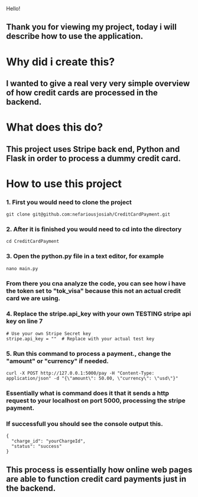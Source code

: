 Hello!

## Thank you for viewing my project, today i will describe how to use the application.

# Why did i create this?

## I wanted to give a real very very simple overview of how credit cards are processed in the backend.

# What does this do?

## This project uses Stripe back end, Python and Flask in order to process a dummy credit card.

# How to use this project

### 1. First you would need to clone the project

```
git clone git@github.com:nefariousjosiah/CreditCardPayment.git
```

### 2. After it is finished you would need to cd into the directory

```
cd CreditCardPayment
```

### 3. Open the python.py file in a text editor, for example

```
nano main.py
```

### From there you cna analyze the code, you can see how i have the token set to "tok_visa" because this not an actual credit card we are using.

### 4. Replace the stripe.api_key with your own **TESTING stripe api key on line 7**

```
# Use your own Stripe Secret key
stripe.api_key = ""  # Replace with your actual test key
```

### 5. Run this command to process a payment., change the "amount" or "currency" if needed.
```
curl -X POST http://127.0.0.1:5000/pay -H "Content-Type: application/json" -d "{\"amount\": 50.00, \"currency\": \"usd\"}"
```
### Essentially what is command does it that it sends a http request to your localhost on port 5000, processing the stripe payment.

### If successfull you should see the console output this.

```
{
  "charge_id": "yourChargeId",
  "status": "success"
}
```

## This process is essentially how online web pages are able to function credit card payments just in the backend.






